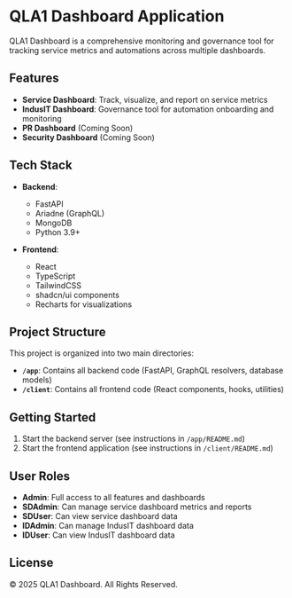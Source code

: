 
# QLA1 Dashboard Application

QLA1 Dashboard is a comprehensive monitoring and governance tool for tracking service metrics and automations across multiple dashboards.

## Features

- **Service Dashboard**: Track, visualize, and report on service metrics
- **IndusIT Dashboard**: Governance tool for automation onboarding and monitoring
- **PR Dashboard** (Coming Soon)
- **Security Dashboard** (Coming Soon)

## Tech Stack

- **Backend**:
  - FastAPI
  - Ariadne (GraphQL)
  - MongoDB
  - Python 3.9+

- **Frontend**:
  - React
  - TypeScript
  - TailwindCSS
  - shadcn/ui components
  - Recharts for visualizations

## Project Structure

This project is organized into two main directories:

- **`/app`**: Contains all backend code (FastAPI, GraphQL resolvers, database models)
- **`/client`**: Contains all frontend code (React components, hooks, utilities)

## Getting Started

1. Start the backend server (see instructions in `/app/README.md`)
2. Start the frontend application (see instructions in `/client/README.md`)

## User Roles

- **Admin**: Full access to all features and dashboards
- **SDAdmin**: Can manage service dashboard metrics and reports
- **SDUser**: Can view service dashboard data
- **IDAdmin**: Can manage IndusIT dashboard data
- **IDUser**: Can view IndusIT dashboard data

## License

© 2025 QLA1 Dashboard. All Rights Reserved.
